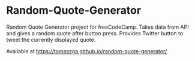 # Random-Quote-Generator
Random Quote Generator project for freeCodeCamp. Takes data from API and gives a random quote after button press. Provides Twitter button to tweet the currently displayed quote. 

Available at https://tomaszga.github.io/random-quote-generator/

